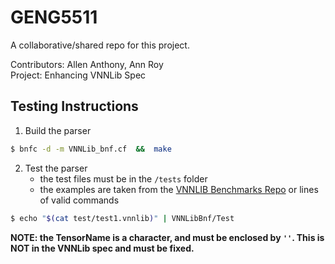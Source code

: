# GENG5511

A collaborative/shared repo for this project.

Contributors: Allen Anthony, Ann Roy <br>
Project: Enhancing VNNLib Spec

## Testing Instructions
1. Build the parser
```bash
$ bnfc -d -m VNNLib_bnf.cf  &&  make
```
2. Test the parser
   - the test files must be in the `/tests` folder
   - the examples are taken from the [VNNLIB Benchmarks Repo](https://github.com/VNNLIB/Benchmarks/) or lines of valid commands
```bash
$ echo "$(cat test/test1.vnnlib)" | VNNLibBnf/Test
```

**NOTE: the TensorName is a character, and must be enclosed by `''`. This is NOT in the VNNLib spec and must be fixed.**